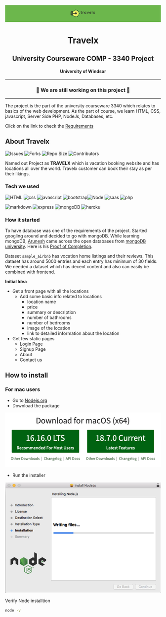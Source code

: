 ![image-20220812010623419](img/image-20220812010623419.png)

<h1 align="center">
Travelx
</h1>

<h2 align="center">
University Courseware COMP - 3340 Project
</h2>

<h4 align="center">
University of Windsor
</h4>



<hr>

<h3 align="center">
🔴 We are still working on this project 🔴
</h3> 

<hr>

The project is the part of the university courseware 3340 which relates to basics of the web development. As the part of course, we learn HTML, CSS, javascript, Server Side PHP, NodeJs, Databases, etc. 

Click on the link to check the [Requirements](https://github.com/arun-esh/comp3340Project/blob/main/requirements.md)



## About Travelx

![Issues](https://img.shields.io/github/issues/arun-esh/comp3340Project) ![Forks](https://img.shields.io/github/forks/arun-esh/comp3340Project) ![Repo Size](https://img.shields.io/github/repo-size/arun-esh/comp3340Project) ![Contributors](https://img.shields.io/github/contributors/arun-esh/comp3340Project)   

Named out Project as **TRAVELX** which is vacation booking website and has locations all over the world. Travelx customer can book their stay as per their likings. 

### Tech we used

![HTML](https://img.shields.io/badge/HTML5-E34F26?style=for-the-badge&logo=html5&logoColor=white) ![css](https://img.shields.io/badge/CSS3-1572B6?&style=for-the-badge&logo=css3&logoColor=white) ![javascript](https://img.shields.io/badge/JavaScript-F7DF1E?style=for-the-badge&logo=javascript&logoColor=black) ![bootstrap](https://img.shields.io/badge/Bootstrap-563D7C?style=for-the-badge&logo=bootstrap&logoColor=white)![Node](https://img.shields.io/badge/Node.js-43853D?style=for-the-badge&logo=node.js&logoColor=white) ![saas](https://img.shields.io/badge/Sass-CC6699?style=for-the-badge&logo=sass&logoColor=white) ![php](https://img.shields.io/badge/PHP-777BB4?style=for-the-badge&logo=php&logoColor=white) 

![markdown](https://img.shields.io/badge/Markdown-000000?style=for-the-badge&logo=markdown&logoColor=white) ![express](https://img.shields.io/badge/Express.js-404D59?style=for-the-badge) ![mongoDB](https://img.shields.io/badge/MongoDB-4EA94B?style=for-the-badge&logo=mongodb&logoColor=white) ![heroku](https://img.shields.io/badge/Heroku-430098?style=for-the-badge&logo=heroku&logoColor=white)



### How it started

To have database was one of the requirements of the project. Started googling around and decided to go with mongoDB. While learning mongoDB, [Arunesh](https://github.com/arun-esh) came across the open databases from [mongoDB university](https://university.mongodb.com). Here is his [Proof of Completion](https://university.mongodb.com/course_completion/836e6c4a-4f7d-43ed-8ed0-24f0319d261b). 

Dataset `sample_airbnb` has vocation home listings and their reviews. This dataset has around 5000 entries and each entry has minimum of 30 fields. We needed a dataset which has decent content and also can easily be combined with frontend. 

**Initial Idea**

* Get a front page with all the locations
  * Add some basic info related to locations
    * location name
    * price
    * summary or description
    * number of bathrooms
    * number of bedrooms
    * image of the location
    * link to detailed information about the location
* Get few static pages
  * Login Page
  * Signup Page
  * About
  * Contact us



## How to install

### For mac users

* Go to [Nodejs.org](https://nodejs.org/en/)
* Download the package

![image-20220812005444133](img/image-20220812005444133.png)

* Run the installer

![image-20220812005625814](img/image-20220812005625814.png)

Verify Node installtion

```bash
node -v
```

